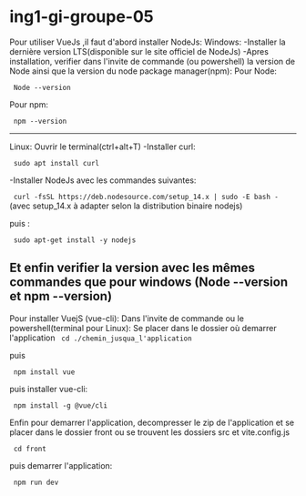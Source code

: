 # ing1-gi-groupe-05
Pour utiliser VueJs ,il faut d'abord installer NodeJs:
Windows:
 -Installer la dernière version LTS(disponible sur le site officiel de NodeJs)
 -Apres installation, verifier dans l'invite de commande (ou powershell) la version de Node ainsi que la version du node package manager(npm):
 Pour Node:
 
 ``` Node --version```
 
 Pour npm:
 
 ``` npm --version```
 
----------------------------------------------------------------------------------------------------------------------------------------
Linux: 
 Ouvrir le terminal(ctrl+alt+T) 
 -Installer curl: 
 
 ``` sudo apt install curl```
 
 -Installer NodeJs avec les commandes suivantes:
 
 ``` curl -fsSL https://deb.nodesource.com/setup_14.x | sudo -E bash -```  (avec setup_14.x à adapter selon la distribution binaire nodejs)
 
 puis :
 
 ``` sudo apt-get install -y nodejs```
 
 Et enfin verifier la version avec les mêmes commandes que pour windows (Node --version et  npm --version)
----------------------------------------------------------------------------------------------------------------------------------------
Pour installer VuejS (vue-cli): 
Dans l'invite de commande ou le powershell(terminal pour Linux): Se placer dans le dossier où demarrer l'application 
``` cd ./chemin_jusqua_l'application```

puis

``` npm install vue```

puis installer vue-cli:

``` npm install -g @vue/cli```

Enfin pour demarrer l'application, decompresser le zip de l'application et se placer dans le dossier front ou se trouvent les dossiers src et vite.config.js

``` cd front```

puis demarrer l'application:

``` npm run dev```

